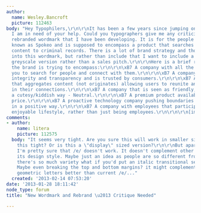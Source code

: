 ```yaml
---
author:
  name: Wesley.Bancroft
  picture: 112463
body: "Hey Typophilers,\r\n\r\nIt has been a few years since jumping on here, but
  I am in need of your help. Could you typographers give me any criticism on this
  rebranded wordmark that I have been developing. It is for the people search engine,
  known as Spokeo and is supposed to encompass a product that searches social media
  content to criminal records. There is a lot of brand strategy and thought that went
  into this wordmark, but rather than include that I want to include a simple neutral
  greyscale version rather than a sales pitch.\r\n\r\nHere is a brief rundown of what
  the brand is trying to encompass:\r\n\r\n\xB7 A company with all the tools to allow
  you to search for people and connect with them.\r\n\r\n\xB7 A company that exhibits
  integrity and transparency and is trusted by consumers.\r\n\r\n\xB7 A product/tool
  that aggregates content (not originates) allowing users to reunite and find joy
  in their connections.\r\n\r\n\xB7 A company that is seen as friendly, but not in
  a cutesy/kiddish way - Neutral.\r\n\r\n\xB7 A premium product available at an affordable
  price.\r\n\r\n\xB7 A proactive technology company pushing boundaries and using technology
  in a positive way.\r\n\r\n\xB7 A company with employees that participate in it\u2019s
  enjoyable lifestyle, rather than just being employees.\r\n\r\n\r\n[img:sites/default/files/old-images/Logo-White_5085.jpg]\r\n\r\n[img:sites/default/files/old-images/Logo-Black_4594.jpg]"
comments:
- author:
    name: litera
    picture: 112575
  body: "It seems very tight. Are you sure this will work in smaller size? I mean
    this tight? Or is this a \"display\" sized version?\r\n\r\nBut apart from that
    I'm pretty sure that /e/ doesn't work. It doesn't complement other letters by
    its design style. Maybe just an idea as people are so different from each other,
    there's so much variety what if you'd put an italic transitional serif /e/ here?
    Maybe even breaking the top and bottom margins? it might complement the other
    geometric letters better than current /e/..."
  created: '2013-02-14 07:53:20'
date: '2013-01-28 18:11:42'
node_type: forum
title: "New Wordmark and Rebrand \u2013 Critique Needed"

---
```

